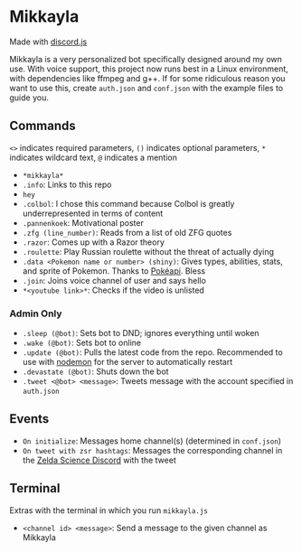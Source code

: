 # Mikkayla
Made with [discord.js](https://discord.js.org/)

Mikkayla is a very personalized bot specifically designed around my own use.
With voice support, this project now runs best in a Linux environment, with dependencies like ffmpeg and g++. If for some ridiculous reason you want to use this, create `auth.json` and `conf.json` with the example files to guide you.

## Commands
`<>` indicates required parameters, `()` indicates optional parameters, `*` indicates wildcard text, `@` indicates a mention
- `*mikkayla*`
- `.info`: Links to this repo
- `hey`
- `.colbol`: I chose this command because Colbol is greatly underrepresented in terms of content
- `.pannenkoek`: Motivational poster
- `.zfg (line_number)`: Reads from a list of old ZFG quotes
- `.razor`: Comes up with a Razor theory
- `.roulette`: Play Russian roulette without the threat of actually dying
- `.data <Pokemon name or number> (shiny)`: Gives types, abilities, stats, and sprite of Pokemon. Thanks to [Pokéapi](https://pokeapi.co/). Bless
- `.join`: Joins voice channel of user and says hello
- `*<youtube link>*`: Checks if the video is unlisted

### Admin Only
- `.sleep (@bot)`: Sets bot to DND; ignores everything until woken
- `.wake (@bot)`: Sets bot to online
- `.update (@bot)`: Pulls the latest code from the repo. Recommended to use with [nodemon](https://nodemon.io/) for the server to automatically restart
- `.devastate (@bot)`: Shuts down the bot
- `.tweet <@bot> <message>`: Tweets message with the account specified in `auth.json`

## Events
- `On initialize`: Messages home channel(s) (determined in `conf.json`)
- `On tweet with zsr hashtags`: Messages the corresponding channel in the [Zelda Science Discord](https://discord.gg/pwsZ6eD) with the tweet

## Terminal
Extras with the terminal in which you run `mikkayla.js`
- `<channel id> <message>`: Send a message to the given channel as Mikkayla

